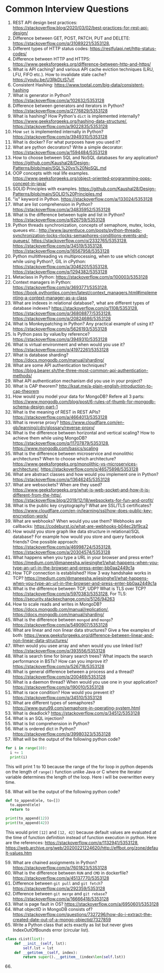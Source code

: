 # Common Interview Questions

1. REST API design best practices: https://stackoverflow.blog/2020/03/02/best-practices-for-rest-api-design/
2. Difference between GET, POST, PATCH, PUT and DELETE: https://stackoverflow.com/q/31089221/5353128, 
3. Different types of HTTP status codes: https://restfulapi.net/http-status-codes/
4. Difference between HTTP and HTTPS: https://www.geeksforgeeks.org/difference-between-http-and-https/
5. What is API caching? and various API cache eviction techniques (LRU, LFU, FIFO etc.). How to invalidate stale cache? https://youtu.be/U3RkDLtS7uY
6. Consistent Hashing: https://www.toptal.com/big-data/consistent-hashing
7. What is generator in Python?  https://stackoverflow.com/a/102632/5353128
8. Difference between generators and iterators in Python? https://stackoverflow.com/q/2776829/5353128
9. What is hashing? How Python's `dict` is implemented internally? https://www.geeksforgeeks.org/hashing-data-structure/, https://stackoverflow.com/a/9022835/5353128
10. How `set` is implemented internally in Python? https://stackoverflow.com/q/3949310/5353128
11. What is docker? For what purposes have you used it?
12. What are python decorators? Write a simple decorator: https://stackoverflow.com/a/1594484/5353128
13. How to choose between SQL and NoSQL databases for any application? https://github.com/Kaushal28/Design-Patterns/blob/main/SQL%20vs%20NoSQL.md
14. OOP concepts with real life examples. https://www.geeksforgeeks.org/object-oriented-programming-oops-concept-in-java/
15. SOLID Principles with examples. https://github.com/Kaushal28/Design-Patterns/blob/main/SOLID%20Principles.md
16. "is" keyword in Python. https://stackoverflow.com/a/133024/5353128
17. What are list comprehension in Python? https://stackoverflow.com/a/34835952/5353128
18. What is the difference between tuple and list in Python? https://stackoverflow.com/q/626759/5353128
19. Python threads synchronization, concepts of semaphore, mutex, locks, queues etc.: http://www.laurentluce.com/posts/python-threads-synchronization-locks-rlocks-semaphores-conditions-events-and-queues/, https://stackoverflow.com/q/2332765/5353128, https://stackoverflow.com/q/34519/5353128, https://stackoverflow.com/q/16567958/5353128
20. Python multithreading vs multiprocessing, when to use which concept while using Python?, GIL in cPython: https://stackoverflow.com/a/3046201/5353128, https://stackoverflow.com/q/1294382/5353128
21. Metaclass in Python: https://stackoverflow.com/q/100003/5353128
22. Context managers in Python: https://stackoverflow.com/q/3693771/5353128, https://book.pythontips.com/en/latest/context_managers.html#implementing-a-context-manager-as-a-class
23. What are indexes in relational database?, what are different types of database indexes? https://stackoverflow.com/q/1108/5353128, https://stackoverflow.com/q/36808877/5353128, https://stackoverflow.com/q/20824686/5353128
24. What is Monkeypatching in Python? Any practical example of using it?  https://stackoverflow.com/q/5626193/5353128
25. Is Python pass by value/by reference? https://stackoverflow.com/q/3949310/5353128
26. What is virtual environment and when would you use it? https://stackoverflow.com/q/41972261/5353128
27. What is database sharding? https://docs.mongodb.com/manual/sharding/
28. What are some API authentication techniques? https://blog.bearer.sh/the-three-most-common-api-authentication-methods/
29. What API authentication mechanism did you use in your project?
30. What is CAP theorem? http://ksat.me/a-plain-english-introduction-to-cap-theorem
31. How would you model your data for MongoDB? Refere all 3 parts: https://www.mongodb.com/blog/post/6-rules-of-thumb-for-mongodb-schema-design-part-1
32. What is the meaning of REST in REST APIs? https://stackoverflow.com/a/4664013/5353128
33. What is reverse proxy? https://www.cloudflare.com/en-gb/learning/cdn/glossary/reverse-proxy/
34. What is the difference between horizontal and vertical scaling? How to achieve them while using MongoDB? https://stackoverflow.com/q/11707879/5353128, https://www.mongodb.com/basics/scaling
35. What is the difference between microservice and monolithic architectures? When to choose which architecture? https://www.geeksforgeeks.org/monolithic-vs-microservices-architecture/, https://stackoverflow.com/q/46575898/5353128
36. What are abstract classes and how would you implement one in Python? https://stackoverflow.com/q/13646245/5353128
37. What are websockets? When are they used? https://www.geeksforgeeks.org/what-is-web-socket-and-how-it-is-different-from-the-http/, https://stackoverflow.blog/2019/12/18/websockets-for-fun-and-profit/
38. What is the public key cryptography? What are SSL/TLS certificates? https://www.cloudflare.com/en-in/learning/ssl/how-does-public-key-encryption-work/
39. What are webhooks? When would you use them? Webhooks are callbacks: https://codeburst.io/what-are-webhooks-b04ec2bf9ca2
40. How would you store graph like data structure in relational/SQL database? For example how would you store and query facebook friends? One possible approach: https://stackoverflow.com/a/46998724/5353128, https://stackoverflow.com/a/20304574/5353128
41. What happens when you type a URL in your browser and press enter? https://medium.com/@maneesha.wijesinghe1/what-happens-when-you-type-an-url-in-the-browser-and-press-enter-bb0aa2449c1a
42. How TCP connection is established? How 3 way handshake works in TCP? https://medium.com/@maneesha.wijesinghe1/what-happens-when-you-type-an-url-in-the-browser-and-press-enter-bb0aa2449c1a
43. What is the difference between TCP, UDP? What is TLS over TCP? https://stackoverflow.com/q/5970383/5353128, For TLS: https://security.stackexchange.com/q/5126/94263
44. How to scale reads and writes in MongoDB? https://docs.mongodb.com/manual/replication/, https://docs.mongodb.com/manual/sharding/
45. What is the difference between `mongod` and `mongo`? https://stackoverflow.com/a/5490907/5353128
46. What are linear and non linear data structures? Give a few examples of both: https://www.geeksforgeeks.org/difference-between-linear-and-non-linear-data-structures/
47. When would you usee array and when would you use linked list? https://stackoverflow.com/q/393556/5353128
48. What is search time for binary search trees? What impacts the search performance in BSTs? How can you improve it? https://stackoverflow.com/q/526718/5353128
49. What is general difference between a process and a thread? https://stackoverflow.com/q/200469/5353128
50. What is a daemon thread? When would you use one in your application? https://stackoverflow.com/q/190010/5353128
51. What is race condition? How would you prevent it? https://stackoverflow.com/q/34510/5353128
52. What are different types of semaphores? https://www.guru99.com/semaphore-in-operating-system.html
53. What is deadlock? https://stackoverflow.com/q/34512/5353128
54. What is an SQL injection? 
55. What is list comprehension in Python?
56. What is ordered dict in Python? https://stackoverflow.com/q/39980323/5353128
57. What will be the output of the following python code?
```python
for i in range(10):
  i += 1
  print(i)
```
This will print 1 to 10 because the range of the for loop in python depends on the length of `range()` function unlike Java or C where the iterator variable determines the length of the loop. Here i will be overwritten every time.

58. What will be the output of the following python code?
```python
def to_append(ele, to=[])
  to.append(ele)
  return to

print(to_append(12))
print(to_append(42))
```

This would print `[12]` and `[12, 42]` because default values are evaluated at the time of function definition instead of function execution in python. Here are the references: https://stackoverflow.com/q/1132941/5353128, https://web.archive.org/web/20200221224620/http://effbot.org/zone/default-values.htm

59. What are chained assignments in Python? https://stackoverflow.com/q/7601823/5353128
60. What is the difference between `RUN` and `CMD` in dockerfile?  https://stackoverflow.com/a/45137770/5353128
61. Difference between `git pull` and `git fetch`?  https://stackoverflow.com/a/292359/5353128
62. Difference between `git merge` and `git rebase`? https://stackoverflow.com/a/16666418/5353128
63. What is page fault in OS? https://stackoverflow.com/a/6950601/5353128
64. What objectID in MongoDB consists of? https://stackoverflow.com/questions/7327296/how-do-i-extract-the-created-date-out-of-a-mongo-objectid/7327859
65. Write a Python class that acts exactly as list but never gives IndexOutOfBounds error (circular list).

```python
class cList(list):
    def __init__(self, lst):
        self.lst = lst
    def __getitem__(self, index):
        return super().__getitem__(index%len(self.lst))
```

66. 
